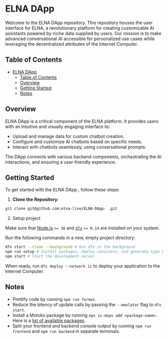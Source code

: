 # ELNA DApp  

Welcome to the ELNA DApp repository. This repository houses the user interface for ELNA, a revolutionary platform for creating customizable AI assistants powered by niche data supplied by users. Our mission is to make advanced conversational AI accessible for personalized use cases while leveraging the decentralized attributes of the Internet Computer.

## Table of Contents
- [ELNA DApp  ](#elna-dapp )
  - [Table of Contents](#table-of-contents)
  - [Overview](#overview)
  - [Getting Started](#getting-started)
  - [Notes](#notes)

## Overview

ELNA DApp   is a critical component of the ELNA platform. It provides users with an intuitive and visually engaging interface to:

- Upload and manage data for custom chatbot creation.
- Configure and customize AI chatbots based on specific needs.
- Interact with chatbots seamlessly, using conversational prompts.

The DApp   connects with various backend components, orchestrating the AI interactions, and ensuring a user-friendly experience.

## Getting Started

To get started with the ELNA DApp  , follow these steps:

1. **Clone the Repository**:
```sh
git clone git@github.com:elna-live/ELNA-DApp- .git
```

2. Setup project

Make sure that [Node.js](https://nodejs.org/en/) `>= 16` and [`dfx`](https://internetcomputer.org/docs/current/developer-docs/build/install-upgrade-remove) `>= 0.14` are installed on your system.

Run the following commands in a new, empty project directory:

```sh
dfx start --clean --background # Run dfx in the background
npm run setup # Install packages, deploy canisters, and generate type bindings
npm start # Start the development server
```

When ready, run `dfx deploy --network ic` to deploy your application to the Internet Computer.

## Notes

- Prettify code by running  `npm run format`.
- Reduce the latency of update calls by passing the `--emulator` flag to `dfx start`.
- Install a Motoko package by running `npx ic-mops add <package-name>`. Here is a [list of available packages](https://mops.one/).
- Split your frontend and backend console output by running `npm run frontend` and `npm run backend` in separate terminals.

